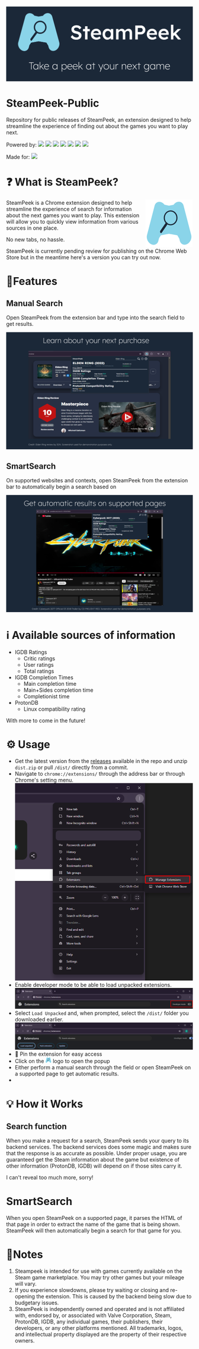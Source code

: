 ![SteamPeek Banner](./resources/1400x560%20Marquee%20Promo%20Tile.png)

# SteamPeek-Public

Repository for public releases of SteamPeek, an extension designed to help streamline the experience of finding out about the games you want to play next.

Powered by: ![](https://img.shields.io/badge/TypeScript-007ACC?style=for-the-badge&logo=typescript&logoColor=white) ![](https://img.shields.io/badge/React-20232A?style=for-the-badge&logo=react&logoColor=61DAFB) ![](https://img.shields.io/badge/Tailwind_CSS-38B2AC?style=for-the-badge&logo=tailwind-css&logoColor=white) ![](https://img.shields.io/badge/HTML5-E34F26?style=for-the-badge&logo=html5&logoColor=white) ![](https://img.shields.io/badge/Vite-B73BFE?style=for-the-badge&logo=vite&logoColor=FFD62E) ![](https://img.shields.io/badge/Python-FFD43B?style=for-the-badge&logo=python&logoColor=blue) ![](https://img.shields.io/badge/Express%20js-000000?style=for-the-badge&logo=express&logoColor=white)

Made for: ![](https://img.shields.io/badge/Google_chrome-4285F4?style=for-the-badge&logo=Google-chrome&logoColor=white)

# ❓ What is SteamPeek?

<img src="./resources/logo128.png" align="right" width="128" height="128">

SteamPeek is a Chrome extension designed to help streamline the experience of search for information about the next games you want to play. This extension will allow you to quickly view information from various sources in one place.

No new tabs, no hassle.

SteamPeek is currently pending review for publishing on the Chrome Web Store but in the meantime here's a version you can try out now.

# 🌟Features

## Manual Search

Open SteamPeek from the extension bar and type into the search field to get results.

![SteamPeek Screenshot 1](./resources/Screenshot%201_%20Initial%20promo.png)

## SmartSearch

On supported websites and contexts, open SteamPeek from the extension bar to automatically begin a search based on

![SteamPeek Screenshot 2](./resources/Screenshot%202_%20Smart%20Search.png)

# ℹ Available sources of information

-   IGDB Ratings
    -   Critic ratings
    -   User ratings
    -   Total ratings
-   IGDB Completion Times
    -   Main completion time
    -   Main+Sides completion time
    -   Completionist time
-   ProtonDB
    -   Linux compatibility rating

With more to come in the future!

# ⚙ Usage

-   Get the latest version from the [releases](https://github.com/jayfuku/SteamPeek-Public/releases) available in the repo and unzip `dist.zip` or pull `/dist/` directly from a commit.
-   Navigate to `chrome://extensions/` through the address bar or through Chrome's setting menu.
    ![Navigate to Extenstion](./resources/Navigate%20to%20extension.png)
-   Enable developer mode to be able to load unpacked extensions.
    ![Enable developer mode](./resources/Enable%20developer%20mode.png)
-   Select `Load Unpacked` and, when prompted, select the `/dist/` folder you downloaded earlier.
    ![Load Unpacked](./resources/Load%20Unpacked.png)
-   📌 Pin the extension for easy access
-   Click on the <img src="./resources/logo128.png" width="16" height="16"> logo to open the popup
-   Either perform a manual search through the field or open SteamPeek on a supported page to get automatic results.
-

# 💡 How it Works

## Search function

When you make a request for a search, SteamPeek sends your query to its backend services. The backend services does some magic and makes sure that the response is as accurate as possible. Under proper usage, you are guaranteed get the Steam information about the game but existence of other information (ProtonDB, IGDB) will depend on if those sites carry it.

I can't reveal too much more, sorry!

# SmartSearch

When you open SteamPeek on a supported page, it parses the HTML of that page in order to extract the name of the game that is being shown. SteamPeek will then automatically begin a search for that game for you.

# 📝Notes

1. Steampeek is intended for use with games currently available on the Steam game marketplace. You may try other games but your mileage will vary.
2. If you experience slowdowns, please try waiting or closing and re-opening the extension. This is caused by the backend being slow due to budgetary issues.
3. SteamPeek is independently owned and operated and is not affiliated with, endorsed by, or associated with Valve Corporation, Steam, ProtonDB, IGDB, any individual games, their publishers, their developers, or any other platforms mentioned. All trademarks, logos, and intellectual property displayed are the property of their respective owners.

